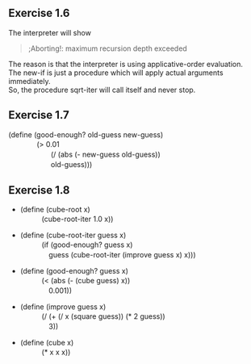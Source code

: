 ## Exercise 1.6
The interpreter will show 

> ;Aborting!: maximum recursion depth exceeded   

The reason is that the interpreter is using applicative-order evaluation.   
The new-if is just a procedure which will apply actual arguments immediately.  
So, the procedure sqrt-iter will call itself and never stop.

## Exercise 1.7
(define (good-enough? old-guess new-guess)  
　　　　(> 0.01  
　　　　　　(/ (abs (- new-guess old-guess))  
　　　　　　old-guess)))

## Exercise 1.8
- (define (cube-root x)  
　　　(cube-root-iter 1.0 x))  

- (define (cube-root-iter guess x)    
　　　(if (good-enough? guess x)   
　　　　guess (cube-root-iter (improve guess x) x)))  

- (define (good-enough? guess x)  
　　　(< (abs (- (cube guess) x))  
　　　　0.001))  

- (define (improve guess x)  
　　　(/ (+ (/ x (square guess)) (* 2 guess))  
　　　　3))  
      
- (define (cube x)  
　　　(* x x x))
